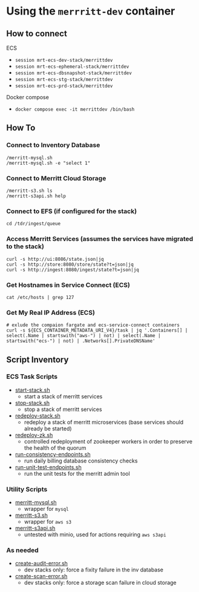 # Using the `merrritt-dev` container

## How to connect

ECS
- `session mrt-ecs-dev-stack/merrittdev`
- `session mrt-ecs-ephemeral-stack/merrittdev`
- `session mrt-ecs-dbsnapshot-stack/merrittdev`
- `session mrt-ecs-stg-stack/merrittdev`
- `session mrt-ecs-prd-stack/merrittdev`

Docker compose
- `docker compose exec -it merrittdev /bin/bash`

## How To

### Connect to Inventory Database

```
/merritt-mysql.sh 
/merritt-mysql.sh -e "select 1"
```

### Connect to Merritt Cloud Storage

```
/merritt-s3.sh ls
/merritt-s3api.sh help
```

### Connect to EFS (if configured for the stack)

```
cd /tdr/ingest/queue
```

### Access Merritt Services (assumes the services have migrated to the stack)

```
curl -s http://ui:8086/state.json|jq
curl -s http://store:8080/store/state?t=json|jq
curl -s http://ingest:8080/ingest/state?t=json|jq
```

### Get Hostnames in Service Connect (ECS)

```
cat /etc/hosts | grep 127
```

### Get My Real IP Address (ECS)

```
# exlude the compaion fargate and ecs-service-connect containers
curl -s ${ECS_CONTAINER_METADATA_URI_V4}/task | jq '.Containers[] | select(.Name | startswith("aws-") | not) | select(.Name | startswith("ecs-") | not) | .Networks[].PrivateDNSName'
```

## Script Inventory

### ECS Task Scripts
- [start-stack.sh](start-stack.sh)
  - start a stack of merritt services
- [stop-stack.sh](stop-stack.sh)
  - stop a stack of merritt services
- [redeploy-stack.sh](redeploy-stack.sh)
  - redeploy a stack of merritt microservices (base services should already be started)
- [redeploy-zk.sh](redeploy-zk.sh)
  - controlled redeployment of zookeeper workers in order to preserve the health of the quorum
- [run-consistency-endpoints.sh](run-consistency-endpoints.sh)
  - run daily billing database consistency checks
- [run-unit-test-endpoints.sh](run-unit-test-endpoints.sh)
  - run the unit tests for the merritt admin tool

### Utility Scripts
- [merritt-mysql.sh](merritt-mysql.sh)
  - wrapper for `mysql`
- [merritt-s3.sh](merritt-s3.sh)
  - wrapper for `aws s3`
- [merritt-s3api.sh](merritt-s3api.sh)
  - untested with minio, used for actions requiring `aws s3api`

### As needed
- [create-audit-error.sh](create-audit-error.sh)
  - dev stacks only: force a fixity failure in the inv database
- [create-scan-error.sh](create-scan-error.sh)
  - dev stacks only: force a storage scan failure in cloud storage